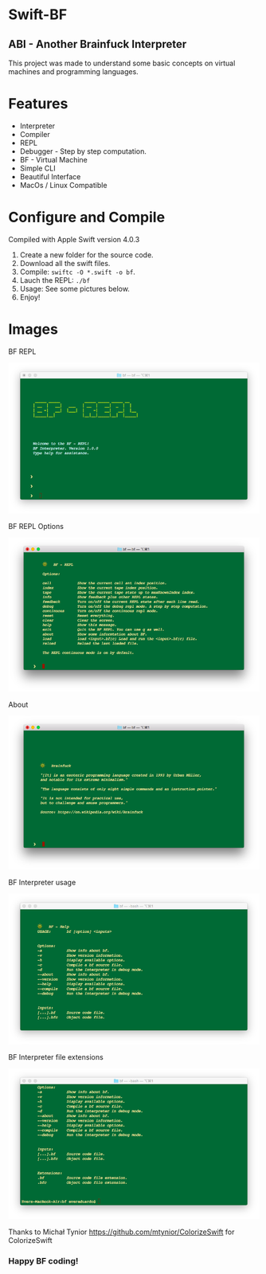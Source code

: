 # Swift-BF





## ABI - Another Brainfuck Interpreter



This project was made to understand some basic concepts on virtual machines and programming languages.



# Features

* Interpreter
* Compiler
* REPL
* Debugger - Step by step computation.
* BF - Virtual Machine
* Simple CLI
* Beautiful Interface
* MacOs / Linux Compatible



# Configure and Compile

Compiled with Apple Swift version 4.0.3

1. Create a new folder for the source code.
2. Download all the swift files.
3. Compile: `swiftc -O *.swift -o bf`.
4. Lauch the REPL: `./bf`
5. Usage: See some pictures below.
6. Enjoy!



# Images


BF REPL

![bf-repl](https://github.com/evereduardov/swift-bf/blob/master/bf_1.png)


BF REPL Options

![bf-repl-opt](https://github.com/evereduardov/swift-bf/blob/master/bf_2.png)


About

![bf-about](https://github.com/evereduardov/swift-bf/blob/master/bf_3.png)


BF Interpreter usage

![bf-usage](https://github.com/evereduardov/swift-bf/blob/master/bf_6.png)


BF Interpreter file extensions

![bf-filext](https://github.com/evereduardov/swift-bf/blob/master/bf_7.png)





Thanks to Michał Tynior https://github.com/mtynior/ColorizeSwift for ColorizeSwift




### Happy BF coding!









